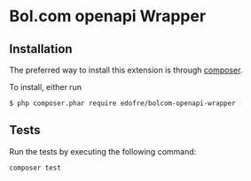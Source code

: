 # Bol.com openapi Wrapper

## Installation

The preferred way to install this extension is through [composer](http://getcomposer.org/download/).

To install, either run

```
$ php composer.phar require edofre/bolcom-openapi-wrapper
```

## Tests

Run the tests by executing the following command:
```
composer test
```
